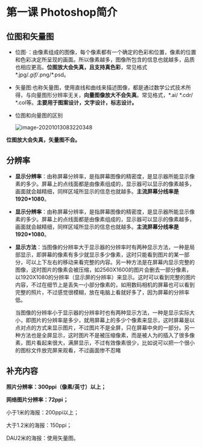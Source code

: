 # 第一课 Photoshop简介

## 位图和矢量图

- 位图·：由像素组成的图像，每个像素都有一个确定的色彩和位置，像素的位置和色彩决定所呈现的画面。所以像素越多，图像所包含的信息也就越多，品质也相应更高。**位图放大会失真，且支持真色彩**，常见格式*.jpg/*.gif/*.png/*.psd。

- 矢量图:也称矢量图，使用直线和曲线来描述图像，都是通过数学公式技术所得，与向量图形分辨率无关，**向量图像放大不会失真**。常见格式，*.ai/ *.cdr/ *.col等。**主要用于图案设计，文字设计，标志设计。**

- 位图和向量图的区别

  ![image-20201013083220348](C:\Users\Administrator\AppData\Roaming\Typora\typora-user-images\image-20201013083220348.png)

**位图放大会失真，矢量图不会。**

## 分辨率

- **显示分辨率**：由称屏幕分辨率，是指屏幕图像的精密度，是显示器所能显示像素的多少。屏幕上的点线面都是由像素组成的，显示器可以显示的像素越多，画面就会越精细，同样区域所显示的信息也就越多。**主流屏幕分线率是1920*1080**。

- **显示分辨率**：由称屏幕分辨率，是指屏幕图像的精密度，是显示器所能显示像素的多少。屏幕上的点线面都是由像素组成的，显示器可以显示的像素越多，画面就会越精细，同样区域所显示的信息也就越多。**主流屏幕分线率是1920*1080**。

- **显示方法**：当图像的分辨率大于显示器的分辨率时有两种显示方法，一种是局部显示，即屏幕的像素有多少就显示多少像素，这时只能看到图片的某一部分，可以上下左右的移动来看完整的内容。另一种方法是在屏幕内显示完整的图像，这时图片的像素会被压缩，如2560X1600的图片会删去一部分像素，以1920X1080的分辨率（显示屏的分辨率）来显示。这时可以看到完整的图片内容，不过在细节上是丢失一小部分像素的，如用数码相机的屏幕也可以看到完整的照片，不过感觉很模糊，放在电脑上看就好多了，因为屏幕的分辨率低。

  当图像的分辨率小于显示器的分辨率时也有两种显示方法，一种是显示实际大小，即图片的分辨率是多少，就用屏幕上的多少个像素来显示，这时屏幕是以点对点的方式来显示图片，不过图片不是全屏，只在屏幕中央的一部分。另一种方法也是全屏显示，这时图片不是被压缩像素，而是被人为的插入了很多像素，图片看起来很大，满屏显示，不过有效像素很少，比如说可以把一个很小的图标文件放完屏来观看，不过画面惨不忍睹

## 补充内容

**照片分辨率：300ppi（像素/英寸）以上；**

**网络图片分辨率：72ppi；**

小于1米的海报：200ppi以上；

大于1.2米的海报：150ppi；

DAU2米的海报：使用矢量图。





